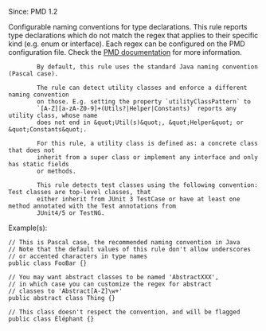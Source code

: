 Since: PMD 1.2

Configurable naming conventions for type declarations. This rule reports
            type declarations which do not match the regex that applies to their
            specific kind (e.g. enum or interface). Each regex can be configured on the PMD configuration file.
Check the [PMD documentation](https://pmd.github.io/pmd-7.4.0/pmd_rules_java_codestyle.html#classnamingconventions) for more information.

            By default, this rule uses the standard Java naming convention (Pascal case).
            
            The rule can detect utility classes and enforce a different naming convention
            on those. E.g. setting the property `utilityClassPattern` to
            `[A-Z][a-zA-Z0-9]+(Utils?|Helper|Constants)` reports any utility class, whose name
            does not end in &quot;Util(s)&quot;, &quot;Helper&quot; or &quot;Constants&quot;.
            
            For this rule, a utility class is defined as: a concrete class that does not
            inherit from a super class or implement any interface and only has static fields
            or methods.

            This rule detects test classes using the following convention: Test classes are top-level classes, that
            either inherit from JUnit 3 TestCase or have at least one method annotated with the Test annotations from
            JUnit4/5 or TestNG.

Example(s):
```
// This is Pascal case, the recommended naming convention in Java
// Note that the default values of this rule don't allow underscores
// or accented characters in type names
public class FooBar {}

// You may want abstract classes to be named 'AbstractXXX',
// in which case you can customize the regex for abstract
// classes to 'Abstract[A-Z]\w+'
public abstract class Thing {}

// This class doesn't respect the convention, and will be flagged
public class Éléphant {}
```
